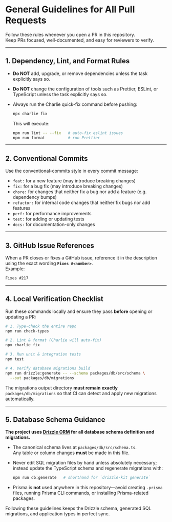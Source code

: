 # General Guidelines for All Pull Requests

Follow these rules whenever you open a PR in this repository.  
Keep PRs focused, well-documented, and easy for reviewers to verify.

---

## 1. Dependency, Lint, and Format Rules

- **Do NOT** add, upgrade, or remove dependencies unless the task explicitly says so.
- **Do NOT** change the configuration of tools such as Prettier, ESLint, or TypeScript unless the task explicitly says so.
- Always run the Charlie quick-fix command before pushing:

  ```bash
  npx charlie fix
  ```

  This will execute:

  ```bash
  npm run lint -- --fix   # auto-fix eslint issues
  npm run format          # run Prettier
  ```

---

## 2. Conventional Commits

Use the conventional-commits style in every commit message:

- `feat:` for a new feature (may introduce breaking changes)
- `fix:` for a bug fix (may introduce breaking changes)
- `chore:` for changes that neither fix a bug nor add a feature (e.g. dependency bumps)
- `refactor:` for internal code changes that neither fix bugs nor add features
- `perf:` for performance improvements
- `test:` for adding or updating tests
- `docs:` for documentation-only changes

---

## 3. GitHub Issue References

When a PR closes or fixes a GitHub issue, reference it in the description using the exact wording **`Fixes #<number>`**.  
Example:

```md
Fixes #217
```

---

## 4. Local Verification Checklist

Run these commands locally and ensure they pass **before** opening or updating a PR:

```bash
# 1. Type-check the entire repo
npm run check-types

# 2. Lint & format (Charlie will auto-fix)
npx charlie fix

# 3. Run unit & integration tests
npm test

# 4. Verify database migrations build
npm run drizzle:generate -- --schema packages/db/src/schema \
  --out packages/db/migrations
```

The migrations output directory **must remain exactly**  
`packages/db/migrations` so that CI can detect and apply new migrations automatically.

---

## 5. Database Schema Guidance

**The project uses [Drizzle ORM](https://orm.drizzle.team/docs/overview) for all database schema definition and migrations.**

- The canonical schema lives at `packages/db/src/schema.ts`.  
  Any table or column changes **must** be made in this file.
- Never edit SQL migration files by hand unless absolutely necessary; instead update the TypeScript schema and regenerate migrations with:

  ```bash
  npm run db:generate   # shorthand for `drizzle-kit generate`
  ```

- Prisma is **not** used anywhere in this repository—avoid creating `.prisma` files, running Prisma CLI commands, or installing Prisma-related packages.

Following these guidelines keeps the Drizzle schema, generated SQL migrations, and application types in perfect sync.
